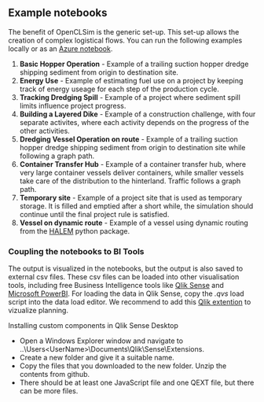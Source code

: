 ## Example notebooks

The benefit of OpenCLSim is the generic set-up. This set-up allows the creation of complex logistical flows. You can run the following examples locally or as an [Azure notebook](https://notebooks.azure.com/joris-denuijl/projects/OpenTNSim).

1. **Basic Hopper Operation** - Example of a trailing suction hopper dredge shipping sediment from origin to destination site.
2. **Energy Use** - Example of estimating fuel use on a project by keeping track of energy useage for each step of the production cycle.
3. **Tracking Dredging Spill** - Example of a project where sediment spill limits influence project progress.
4. **Building a Layered Dike** - Example of a construction challenge, with four separate activites, where each activity depends on the progress of the other activities.
5. **Dredging Vessel Operation on route** - Example of a trailing suction hopper dredge shipping sediment from origin to destination site while following a graph path.
6. **Container Transfer Hub** - Example of a container transfer hub, where very large container vessels deliver containers, while smaller vessels take care of the distribution to the hinterland. Traffic follows a graph path.
7. **Temporary site** - Example of a project site that is used as temporary storage. It is filled and emptied after a short while, the simulation should continue until the final project rule is satisfied.
8. **Vessel on dynamic route** - Example of a vessel using dynamic routing from the [HALEM](https://pypi.org/project/halem/) python package.

### Coupling the notebooks to BI Tools

The output is visualized in the notebooks, but the output is also saved to external csv files. These csv files can be loaded into other visualisation tools, including free Business Intelligence tools like [Qlik Sense](https://www.qlik.com/us/try-or-buy/download-qlik-sense) and [Microsoft PowerBI](https://powerbi.microsoft.com/en-us/desktop/). For loading the data in Qlik Sense, copy the *.qvs* load script into the data load editor. We recommend to add this [Qlik extention](https://github.com/SimoneSilini/Reboot-Timeline) to vizualize planning. 

Installing custom components in Qlik Sense Desktop
* Open a Windows Explorer window and navigate to ..\Users\<UserName>\Documents\Qlik\Sense\Extensions.
* Create a new folder and give it a suitable name.
* Copy the files that you downloaded to the new folder. Unzip the contents from github.
* There should be at least one JavaScript file and one QEXT file, but there can be more files.

